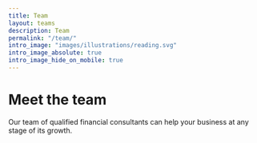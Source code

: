 ```yaml
---
title: Team
layout: teams
description: Team
permalink: "/team/"
intro_image: "images/illustrations/reading.svg"
intro_image_absolute: true
intro_image_hide_on_mobile: true
---
```


# Meet the team

Our team of qualified financial consultants can help your business at any stage of its growth.